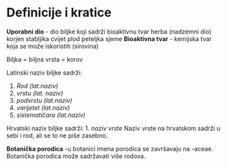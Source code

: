 # Definicije i kratice

 
**Uporabni dio** - dio biljke koji sadrži bioaktivnu tvar
        herba (nadzemni dio)
        korjen
        stabljika
        cvijet
        plod
        peteljka
        sjeme
**Bioaktivna tvar** - kemijska tvar koja se može iskoristiti (sirovina)

 
Biljka = biljna vrsta = korov

Latinski naziv biljke sadrži: 
   1. *Rod (lat.naziv)*
   1. *vrstu (lat. naziv)* 
   1. *podvrstu (lat.naziv)*
   1. *varijetet (lat.naziv)*
   1. *sistematičara (lat.naziv)*

Hrvatski naziv biljke sadrži:
    1. *naziv vrste*
Naziv vrste na hrvatskom sadrži u sebi i rod, ali se to ne piše zasebno.

**Botanička porodica** -u botanici imena porodica se završavaju na -aceae. Botanička porodica može sadržavati više rodova.
